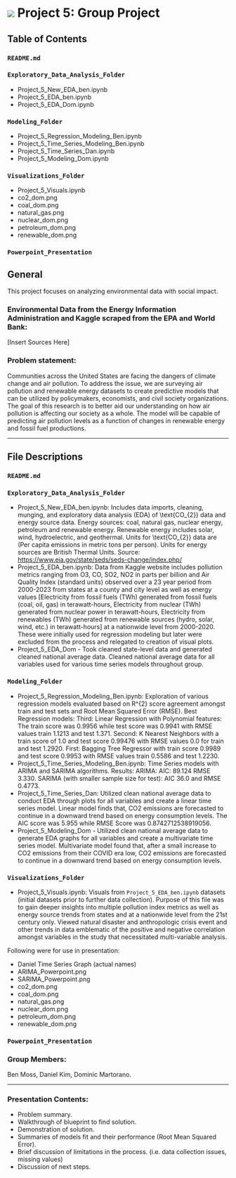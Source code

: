 # ![](https://ga-dash.s3.amazonaws.com/production/assets/logo-9f88ae6c9c3871690e33280fcf557f33.png) Project 5: Group Project  

## Table of Contents

### `README.md`
### `Exploratory_Data_Analysis_Folder`
- Project_5_New_EDA_ben.ipynb
- Project_5_EDA_ben.ipynb
- Project_5_EDA_Dom.ipynb
### `Modeling_Folder`
- Project_5_Regression_Modeling_Ben.ipynb
- Project_5_Time_Series_Modeling_Ben.ipynb
- Project_5_Time_Series_Dan.ipynb
- Project_5_Modeling_Dom.ipynb
### `Visualizations_Folder`
- Project_5_Visuals.ipynb
- co2_dom.png
- coal_dom.png
- natural_gas.png
- nuclear_dom.png
- petroleum_dom.png
- renewable_dom.png
### `Powerpoint_Presentation`

## General 

This project focuses on analyzing environmental data with social impact.

### Environmental Data from the Energy Information Administration and Kaggle scraped from the EPA and World Bank:

[Insert Sources Here]

### Problem statement:

Communities across the United States are facing the dangers of climate change and air pollution. To address the issue, we are surveying air pollution and renewable energy datasets to create predictive models that can be utilized by policymakers, economists, and civil society organizations. The goal of this research is to better aid our understanding on how air pollution is affecting our society as a whole. The model will be capable of predicting air pollution levels as a function of changes in renewable energy  and fossil fuel productions.    

---

## File Descriptions 

### `README.md`
### `Exploratory_Data_Analysis_Folder`
- Project_5_New_EDA_ben.ipynb: Includes data imports, cleaning, munging, and exploratory data analysis (EDA) of \text{CO_{2}} data and energy source data. Energy sources: coal, natural gas, nuclear energy, petroleum and renewable energy. Renewable energy includes solar, wind, hydroelectric, and geothermal. Units for \text{CO_{2}} data are (Per capita emissions in metric tons per person). Units for energy sources are British Thermal Units. Source: https://www.eia.gov/state/seds/seds-change/index.php/
- Project_5_EDA_ben.ipynb: Data from Kaggle website includes pollution metrics ranging from O3, CO, SO2, NO2 in parts per billion and Air Quality Index (standard units) observed over a 23 year period from 2000-2023 from states at a county and city level as well as energy values [Electricity from fossil fuels (TWh) generated from fossil fuels (coal, oil, gas) in terawatt-hours, Electricity from nuclear (TWh) generated from nuclear power in terawatt-hours, Electricity from renewables (TWh) generated from renewable sources (hydro, solar, wind, etc.) in terawatt-hours] at a nationwide level from 2000-2020. These were initially used for regression modeling but later were excluded from the process and relegated to creation of visual plots. 
- Project_5_EDA_Dom - Took cleaned state-level data and generated cleaned national average data. Cleaned national average data for all variables used for various time series models throughout group.
### `Modeling_Folder`
- Project_5_Regression_Modeling_Ben.ipynb: Exploration of various regression models evaluated based on R^{2} score agreement amongst train and test sets and Root Mean Squared Error (RMSE). Best Regression models: Third: Linear Regression with Polynomial features: The train score was 0.9956 while test score was 0.9941 with RMSE values train 1.1213 and test 1.371. Second: K Nearest Neighbors with a train score of 1.0 and test score 0.99476 with RMSE values 0.0 for train and test 1.2920. First: Bagging Tree Regressor with train score 0.9989 and test score 0.9953 with RMSE values train 0.5586 and test 1.2230. 
- Project_5_Time_Series_Modeling_Ben.ipynb: Time Series models with ARIMA and SARIMA algorithms. Results: ARIMA: AIC: 89.124 RMSE 3.330. SARIMA (with smaller sample size for test): AIC 36.0 and RMSE 0.4773. 
- Project_5_Time_Series_Dan: Utilized clean national average data to conduct EDA through plots for all variables and create a linear time series model. Linear model finds that, CO2 emissions are forecasted to continue in a downward trend based on energy consumption levels. The AIC score was 5.955 while RMSE Score was 0.8742712538919056.
- Project_5_Modeling_Dom - Utilized clean national average data to generate EDA graphs for all variables and create a multivariate time series model. Multivariate model found that, after a small increase to CO2 emissions from their COVID era low, CO2 emissions are forecasted to continue in a downward trend based on energy consumption levels.

### `Visualizations_Folder`

- Project_5_Visuals.ipynb: Visuals from `Project_5_EDA_ben.ipynb` datasets (initial datasets prior to further data collection). Purpose of this file was to gain deeper insights into multiple pollution index metrics as well as energy source trends from states and at a nationwide level from the 21st century only. Viewed natural disaster and anthropologic crisis event and other trends in data emblematic of the positive and negative correlation amongst variables in the study that necessitated multi-variable analysis.

Following were for use in presentation:
- Daniel Time Series Graph (actual names)
- ARIMA_Powerpoint.png
- SARIMA_Powerpoint.png
- co2_dom.png
- coal_dom.png
- natural_gas.png
- nuclear_dom.png
- petroleum_dom.png
- renewable_dom.png
### `Powerpoint_Presentation`

### Group Members:

Ben Moss, Daniel Kim, Dominic Martorano.

---

### Presentation Contents:

- Problem summary.
- Walkthrough of blueprint to find solution.
- Demonstration of solution.
- Summaries of models fit and their performance (Root Mean Squared Error). 
- Brief discussion of limitations in the process. (i.e. data collection issues, missing values)
- Discussion of next steps.
